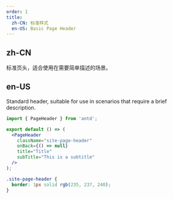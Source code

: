 ```yaml
---
order: 1
title:
  zh-CN: 标准样式
  en-US: Basic Page Header
---
```


## zh-CN

标准页头，适合使用在需要简单描述的场景。

## en-US

Standard header, suitable for use in scenarios that require a brief description.

```jsx
import { PageHeader } from 'antd';

export default () => (
  <PageHeader
    className="site-page-header"
    onBack={() => null}
    title="Title"
    subTitle="This is a subtitle"
  />
);
```

```css
.site-page-header {
  border: 1px solid rgb(235, 237, 240);
}
```
